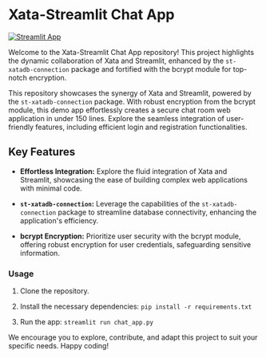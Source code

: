 
# Xata-Streamlit Chat App

[![Streamlit App](https://static.streamlit.io/badges/streamlit_badge_black_white.svg)](https://demo-chat-room-xata.streamlit.app/)

Welcome to the Xata-Streamlit Chat App repository! This project highlights the dynamic collaboration of Xata and Streamlit, enhanced by the `st-xatadb-connection` package and fortified with the bcrypt module for top-notch encryption.

This repository showcases the synergy of Xata and Streamlit, powered by the `st-xatadb-connection` package. With robust encryption from the bcrypt module, this demo app effortlessly creates a secure chat room web application in under 150 lines. Explore the seamless integration of user-friendly features, including efficient login and registration functionalities.

## Key Features

- **Effortless Integration:** Explore the fluid integration of Xata and Streamlit, showcasing the ease of building complex web applications with minimal code.

- **`st-xatadb-connection`:** Leverage the capabilities of the `st-xatadb-connection` package to streamline database connectivity, enhancing the application's efficiency.

- **bcrypt Encryption:** Prioritize user security with the bcrypt module, offering robust encryption for user credentials, safeguarding sensitive information.

### Usage

1. Clone the repository.

2. Install the necessary dependencies: `pip install -r requirements.txt`

3. Run the app: `streamlit run chat_app.py`

We encourage you to explore, contribute, and adapt this project to suit your specific needs. Happy coding!
